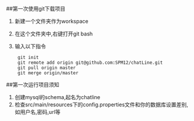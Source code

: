 ﻿##第一次使用git下载项目
1. 新建一个文件夹作为workspace
2. 在这个文件夹中,右键打开git bash
3. 输入以下指令

		git init
		git remote add origin git@github.com:SPM12/chatLine.git
		git pull origin master
		git merge origin/master

##第一次运行项目须知
1. 创建mysql的schema,起名为chatline
2. 检查src/main/resources下的config.properties文件和你的数据库设置差别,如用户名,密码,url等